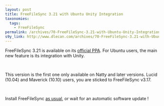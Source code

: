 ```yaml
---
layout: post
title: FreeFileSync 3.21 with Ubuntu Unity Integration
taxonomies: 
  tags: 
    - FreeFileSync
permalink: /archives/70-FreeFileSync-3.21-with-Ubuntu-Unity-Integration.html
s9y_link: http://www.dlecan.com/archives/70-FreeFileSync-3.21-with-Ubuntu-Unity-Integration.html
---
```

<p>FreeFileSync 3.21 is available on its <a href="https://launchpad.net/%7Efreefilesync/+archive/ffs">official PPA</a>. For Ubuntu users, the main new feature is its integration with Unity.</p> <br />
<p>This version is the first one only available on Natty and later versions. Lucid (10.04) and Maverick (10.10) users, you are sticked to FreeFileSync v3.17.</p> <br />
<p>Install FreeFileSync <a href="http://www.dlecan.com/archives/56-How-to-install-FreeFileSync-on-Ubuntu-PPA-Edited.html">as usual</a>, or wait for an automatic software update !</p>
